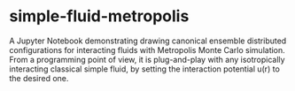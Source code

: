 # simple-fluid-metropolis
A Jupyter Notebook demonstrating drawing canonical ensemble distributed configurations for interacting fluids with Metropolis Monte Carlo simulation. From a programming point of view, it is plug-and-play with any isotropically interacting classical simple fluid, by setting the interaction potential u(r) to the desired one.
